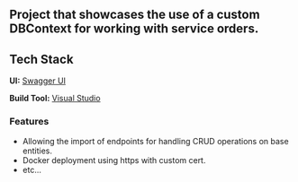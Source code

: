 ## Project that showcases the use of a custom DBContext for working with service orders.

## Tech Stack

**UI:** [Swagger UI](https://swagger.io/tools/swagger-ui/)

**Build Tool:** [Visual Studio](https://visualstudio.microsoft.com/)

### Features

- Allowing the import of endpoints for handling CRUD operations on base entities.
- Docker deployment using https with custom cert.
- etc...


